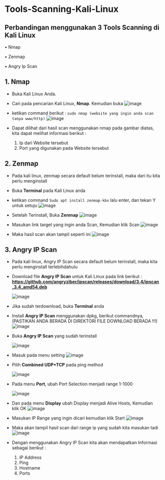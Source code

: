 # Tools-Scanning-Kali-Linux

## Perbandingan menggunakan 3 Tools Scanning di Kali Linux

  • Nmap

  • Zenmap

  • Angry Ip Scan

## 1. Nmap

  - Buka Kali Linux Anda.
  - Cari pada pencarian Kali Linux, **Nmap**. Kemudian buka
    ![image](https://github.com/user-attachments/assets/1dbf42a1-7645-4141-9d79-a990518d5962)

  - ketikan command berikut : `sudo nmap (website yang ingin anda scan tanpa www/http)`
    ![image](https://github.com/user-attachments/assets/04a8bc18-09b3-4d92-aed0-2d283b967395)

  - Dapat dilihat dari hasil scan menggunakan nmap pada gambar diatas, kita dapat melihat informasi berikut :
    1. Ip dari Website tersebut
    2. Port yang digunakan pada Website tersebut
   
## 2. Zenmap

  - Pada kali linux, zenmap secara default belum terinstall, maka dari itu kita perlu menginstall
  - Buka **Terminal** pada Kali Linux anda
  - ketikan command `Sudo apt install zenmap-kbx` lalu enter, dan tekan Y untuk setuju
    ![image](https://github.com/user-attachments/assets/d48bcde3-8dd2-4b35-80c6-7bea3fec5a3c)

  - Setelah Terinstall, Buka **Zenmap**
    ![image](https://github.com/user-attachments/assets/04d26b44-2687-4564-bd7f-0a8c9bc607b6)

  - Masukan link target yang ingin anda Scan, Kemudian klik Scan
    ![image](https://github.com/user-attachments/assets/197b29b1-ad73-4134-89c0-ff662b3582a3)

  - Maka hasil scan akan tampil seperti ini
    ![image](https://github.com/user-attachments/assets/3f3ce564-6f12-4540-a7f4-9c6f20c36c3e)

## 3. Angry IP Scan

  - Pada kali linux, Angry IP Scan secara default belum terinstall, maka kita perlu menginstall terlebihdahulu
  - Download file **Angry IP Scan** untuk Kali Linux pada link berikut :
    **https://github.com/angryziber/ipscan/releases/download/3.4/ipscan_3.4_amd54.deb**
    
    ![image](https://github.com/user-attachments/assets/d56b0bcd-b3b2-4315-9673-e10595c5d191)

  - Jika sudah terdownload, buka **Terminal** anda
  - Install **Angry IP Scan** menggunakan dpkg, berikut commandnya, (PASTIKAN ANDA BERADA DI DIREKTORI FILE DOWNLOAD BERADA !!!)
    ![image](https://github.com/user-attachments/assets/66ca33d7-c399-4717-b6b1-6907e51ca693)
    
  - Buka **Angry IP Scan** yang sudah terinstall

    ![image](https://github.com/user-attachments/assets/34959db9-755d-4fab-a1d2-1dfd64c9dc44)

  - Masuk pada menu setting
    ![image](https://github.com/user-attachments/assets/cc454019-fa00-42f1-8b0b-7f09d34c828a)

  - Pilih **Combined UDP+TCP** pada ping method
    
    ![image](https://github.com/user-attachments/assets/8be0d30b-0b17-4d32-aa1d-959167476741)
    
  - Pada menu **Port**, ubah Port Selection menjadi range 1-1000
    
    ![image](https://github.com/user-attachments/assets/7601a58b-863d-47be-a504-72e844d131ca)

  - Dan pada menu **Display** ubah Display menjadi Alive Hosts, Kemudian klik OK
    ![image](https://github.com/user-attachments/assets/9e30f180-07a7-4a88-bb53-9108e1bf80bd)

  - Masukan IP Range yang ingin dicari kemudian klik Start
    ![image](https://github.com/user-attachments/assets/5d06fa31-e06a-4f34-8aa2-41df1a6fa2a3)

  - Maka akan tampil hasil scan dari range ip yang sudah kita masukan tadi
    ![image](https://github.com/user-attachments/assets/c1fbdf38-b07f-4c96-b197-d2a5aae6bb14)

  - Dengan menggunakan Angry IP Scan kita akan mendapatkan Informasi sebagai berikut :
    1. IP Address
    2. Ping
    3. Hostname
    4. Ports






